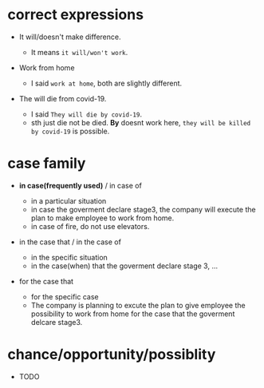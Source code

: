 # correct expressions
- It will/doesn't make difference.
  - It means `it will/won't work`.

- Work from home
  - I said `work at home`, both are slightly different.

- The will die from covid-19.
  - I said `They will die by covid-19`.
  - sth just die not be died. **By** doesnt work here, `they will be killed by covid-19` is possible.

# case family
- **in case(frequently used)** / in case of 
  - in a particular situation
  - in case the goverment declare stage3, the company will execute the plan to make employee to work from home.
  - in case of fire, do not use elevators.

- in the case that / in the case of 
  - in the specific situation
  - in the case(when) that the goverment declare stage 3, ...

- for the case that
  - for the specific case
  - The company is planning to excute the plan to give employee the possibility to work from home for the case that the goverment delcare stage3.
  
 # chance/opportunity/possiblity
 - TODO
